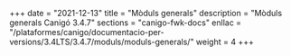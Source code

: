 +++
date        = "2021-12-13"
title       = "Mòduls generals"
description = "Mòduls generals Canigó 3.4.7"
sections    = "canigo-fwk-docs"
enllac		= "/plataformes/canigo/documentacio-per-versions/3.4LTS/3.4.7/moduls/moduls-generals/"
weight		= 4
+++
